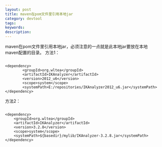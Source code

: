 ```yaml
---
layout: post
title: maven在pom文件里引用本地jar
category: devtool
tags: 
keywords: 
description: 
---
```





maven在pom文件里引用本地jar，必须注意的一点就是此本地jar要放在本地maven配置的目录。
方法1：

```

<dependency> 
        <groupId>org.wltea</groupId> 
        <artifactId>IKAnalyzer</artifactId> 
        <version>2012_u6</version> 
        <scope>system</scope> 
        <systemPath>E:/repositories/IKAnalyzer2012_u6.jar</systemPath> 
</dependency>

```

方法2：

```

<dependency>
	<groupId>org.wltea</groupId>
	<artifactId>IKAnalyzer</artifactId>
	<version>3.2.8</version>
	<scope>system</scope>
	<systemPath>${basedir}/mylib/IKAnalyzer-3.2.8.jar</systemPath>
</dependency>

```

